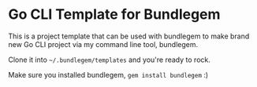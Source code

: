 # Go CLI Template for Bundlegem

This is a project template that can be used with bundlegem to make brand new Go CLI project via my command line tool, bundlegem.

Clone it into `~/.bundlegem/templates` and you're ready to rock.

Make sure you installed bundlegem, `gem install bundlegem` :)
